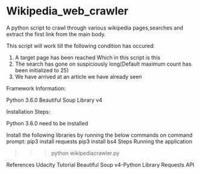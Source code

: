 # Wikipedia_web_crawler
A python script to crawl through various wikipedia pages,searches and extract the first link from the main body.

This script will work till the following condition has occured:

1) A target page has been reached Which in this script is this
2) The search has gone on suspiciously long(Default maximum count has been initialized to 25)
3) We have arrived at an article we have already seen

Framework Information:

Python 3.6.0
Beautiful Soup Library v4

Installation Steps:

Python 3.6.0 need to be installed 

Install the following libraries by running the below commands on command prompt:
pip3 install requests
pip3 install bs4
Steps Running the application
>>> python wikipediacrawler.py

References
Udacity Tutorial
Beautiful Soup v4-Python Library
Requests API
